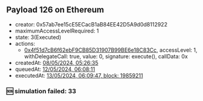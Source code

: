 ## Payload 126 on Ethereum

- creator: 0x57ab7ee15cE5ECacB1aB84EE42D5A9d0d8112922
- maximumAccessLevelRequired: 1
- state: 3(Executed)
- actions:
  - [0x4f51d7cB6f62ebF9CB85D31907B99BE6e18C83Cc](https://etherscan.io/tx/0x4f51d7cB6f62ebF9CB85D31907B99BE6e18C83Cc), accessLevel: 1, withDelegateCall: true, value: 0, signature: execute(), callData: 0x
- createdAt: [08/05/2024, 05:26:35](https://etherscan.io/tx/0x04d33eefd150406a18145d57a376931528b0806fd14334f63f057ed2622887b1)
- queuedAt: [12/05/2024, 06:08:11](https://etherscan.io/tx/0x91f5a8860890df7c9ac078c07a3dd1e6145d0cfbe8778f07bac0dbfeddd2d8df)
- executedAt: [13/05/2024, 06:09:47, block: 19859211](https://etherscan.io/tx/0x27088d0f6c546386177ac5728acd9f78a20c73d56262e9840b41f16744244430)

### :sos: simulation failed: 33
